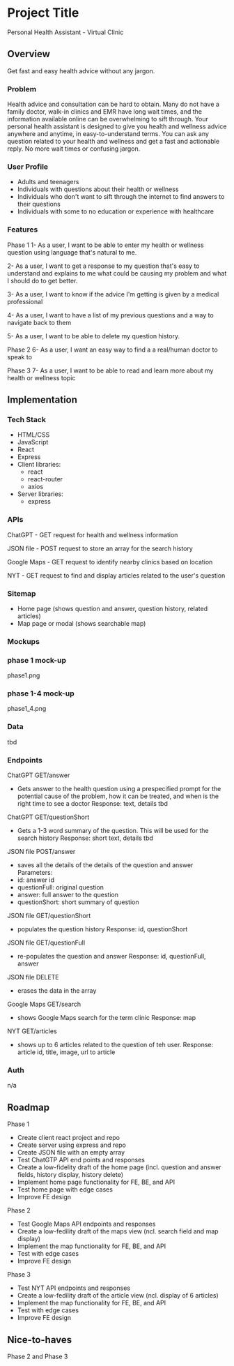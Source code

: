 # Project Title

Personal Health Assistant - Virtual Clinic


## Overview

Get fast and easy health advice without any jargon.

### Problem

Health advice and consultation can be hard to obtain. Many do not have a family doctor, walk-in clinics and EMR have long wait times, and the information available online can be overwhelming to sift through. Your personal health assistant is designed to give you health and wellness advice anywhere and anytime, in easy-to-understand terms. You can ask any question related to your health and wellness and get a fast and actionable reply. No more wait times or confusing jargon.

### User Profile

- Adults and teenagers
- Individuals with questions about their health or wellness
- Individuals who don't want to sift through the internet to find answers to their questions
- Individuals with some to no education or experience with healthcare

### Features

Phase 1 
1- As a user, I want to be able to enter my health or wellness question using language that's natural to me.

2- As a user, I want to get a response to my question that's easy to understand and explains to me what could be causing my problem and what I should do to get better.

3- As a user, I want to know if the advice I'm getting is given by a medical professional

4- As a user, I want to have a list of my previous questions and a way to navigate back to them

5- As a user, I want to be able to delete my question history.


Phase 2
6- As a user, I want an easy way to find a a real/human doctor to speak to

Phase 3
7- As a user, I want to be able to read and learn more about my health or wellness topic

## Implementation

### Tech Stack

- HTML/CSS
- JavaScript
- React
- Express
- Client libraries: 
    - react
    - react-router
    - axios
- Server libraries:
    - express

### APIs

ChatGPT - GET request for health and wellness information

JSON file - POST request to store an array for the search history

Google Maps - GET request to identify nearby clinics based on location

NYT - GET request to find and display articles related to the user's question

### Sitemap

- Home page (shows question and answer, question history, related articles)
- Map page or modal (shows searchable map)

### Mockups

### phase 1 mock-up
phase1.png

### phase 1-4 mock-up
phase1_4.png

### Data

tbd

### Endpoints

ChatGPT GET/answer
- Gets answer to the health question using a prespecified prompt for the potential cause of the problem, how it can be treated, and when is the right time to see a doctor
Response: text, details tbd

ChatGPT GET/questionShort
- Gets a 1-3 word summary of the question. This will be used for the search history
Response: short text, details tbd

JSON file POST/answer
- saves all the details of the details of the question and answer
Parameters:
- id: answer id
- questionFull: original question
- answer: full answer to the question
- questionShort: short summary of question

JSON file GET/questionShort
- populates the question history
Response: id, questionShort

JSON file GET/questionFull
- re-populates the question and answer
Response: id, questionFull, answer

JSON file DELETE
- erases the data in the array

Google Maps GET/search
- shows Google Maps search for the term clinic
Response: map 

NYT GET/articles
- shows up to 6 articles related to the question of teh user.
Response: article id, title, image, url to article


### Auth

n/a

## Roadmap

Phase 1 
- Create client react project and repo
- Create server using express and repo
- Create JSON file with an empty array
- Test ChatGTP API end points and responses
- Create a low-fidelity draft of the home page (incl. question and answer fields, history display, history delete)
- Implement home page functionality for FE, BE, and API
- Test home page with edge cases
- Improve FE design

Phase 2
- Test Google Maps API endpoints and responses
- Create a low-fedility draft of the maps view (ncl. search field and map display)
- Implement the map functionality for FE, BE, and API
- Test with edge cases
- Improve FE design

Phase 3
- Test NYT API endpoints and responses
- Create a low-fedility draft of the article view (ncl. display of 6 articles)
- Implement the map functionality for FE, BE, and API
- Test with edge cases
- Improve FE design


## Nice-to-haves

Phase 2 and Phase 3

